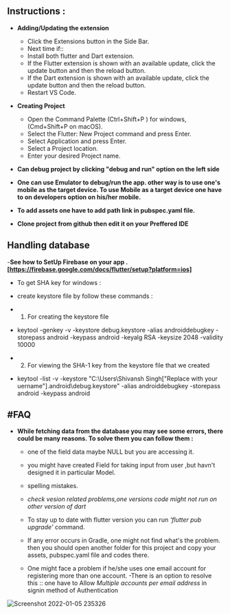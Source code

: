 Instructions :
--------------

- **Adding/Updating the extension**
  - Click the Extensions button in the Side Bar.
  - Next time if::
  - Install both flutter and Dart extension.
  - If the Flutter extension is shown with an available update, click the update button and then the reload button.
  - If the Dart extension is shown with an available update, click the update button and then the reload button.
  - Restart VS Code.
  
- **Creating Project**
  - Open the Command Palette (Ctrl+Shift+P ) for windows,(Cmd+Shift+P on macOS).
  - Select the Flutter: New Project command and press Enter.
  - Select Application and press Enter.
  - Select a Project location.
  - Enter your desired Project name.
  
- **Can debug project by clicking "debug and run" option on the left side**
- **One can use Emulator to debug/run the app. other way is to use one's mobile as the target device. To use Mobile as a target device one have to on developers option on his/her mobile.**
- **To add assets one have to add path link in pubspec.yaml file.**


- **Clone project from github then edit it on your Preffered IDE**

Handling database
-----------------
-**See how to SetUp Firebase on your app .[https://firebase.google.com/docs/flutter/setup?platform=ios]**
 - To get SHA key for windows :
 - create keystore file by  follow these commands :
 - 1. For creating the keystore file 
 - keytool -genkey -v -keystore debug.keystore -alias androiddebugkey -storepass android -keypass android -keyalg RSA -keysize 2048 -validity 10000

 - 2. For viewing the SHA-1 key from the keystore file that we created 

 - keytool -list -v -keystore "C:\Users\Shivansh Singh["Replace with your uername"]\.android\debug.keystore" -alias androiddebugkey -storepass android -keypass android


#FAQ
-----
- **While fetching data from the database you may see some errors, there could be many reasons. To solve them   you can follow them :**
  - one of the field data maybe NULL but you are accessing it.
  - you might have created Field for taking input from user ,but havn't designed it in particular Model.
  - spelling mistakes.
  - *check vesion related problems,one versions code might not run on other version of dart*
  - To stay up to date with flutter version you can run  *'flutter pub upgrade'* command.
  - If any error occurs in Gradle, one might not find what's the problem. then you should open another folder    for this project and copy your assets, pubspec.yaml file and codes there.
  
  - One might face a problem if he/she uses one email account for registering more than one account. 
    -There is an option to resolve this :: one have to Allow *Multiple accounts per email address* in signin method of Authentication

![Screenshot 2022-01-05 235326](https://user-images.githubusercontent.com/52748765/148265223-6cb7390f-6035-44e7-a22f-70f71540d542.png)
